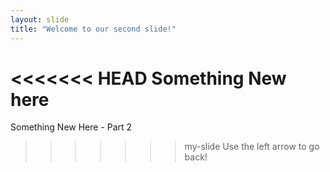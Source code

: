 ```yaml
---
layout: slide
title: "Welcome to our second slide!"
---
```

<<<<<<< HEAD
Something New here
=======
Something New Here - Part 2
>>>>>>> my-slide
Use the left arrow to go back!